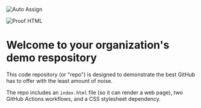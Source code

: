 ![Auto Assign](https://github.com/hiisingh/demo-repository/actions/workflows/auto-assign.yml/badge.svg)

![Proof HTML](https://github.com/hiisingh/demo-repository/actions/workflows/proof-html.yml/badge.svg)

# Welcome to your organization's demo respository
This code repository (or "repo") is designed to demonstrate the best GitHub has to offer with the least amount of noise.

The repo includes an `index.html` file (so it can render a web page), two GitHub Actions workflows, and a CSS stylesheet dependency.
